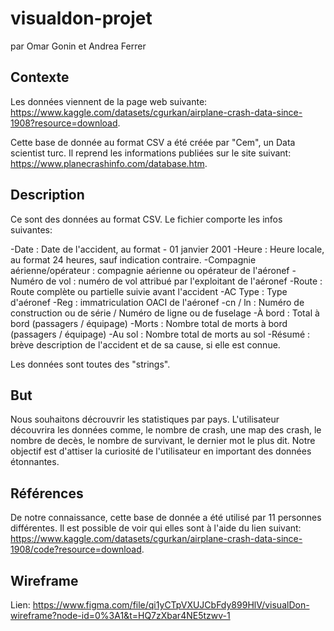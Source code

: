 # visualdon-projet
par Omar Gonin et Andrea Ferrer

## Contexte
Les données viennent de la page web suivante: https://www.kaggle.com/datasets/cgurkan/airplane-crash-data-since-1908?resource=download.

Cette base de donnée au format CSV a été créée par "Cem", un Data scientist turc. Il reprend les informations publiées sur le site suivant: https://www.planecrashinfo.com/database.htm. 
## Description
Ce sont des données au format CSV. Le fichier comporte les infos suivantes:

-Date : Date de l'accident, au format - 01 janvier 2001
-Heure : Heure locale, au format 24 heures, sauf indication contraire.
-Compagnie aérienne/opérateur : compagnie aérienne ou opérateur de l'aéronef
-Numéro de vol : numéro de vol attribué par l'exploitant de l'aéronef
-Route : Route complète ou partielle suivie avant l'accident
-AC Type : Type d'aéronef
-Reg : immatriculation OACI de l'aéronef
-cn / ln : Numéro de construction ou de série / Numéro de ligne ou de fuselage
-À bord : Total à bord (passagers / équipage)
-Morts : Nombre total de morts à bord (passagers / équipage)
-Au sol : Nombre total de morts au sol
-Résumé : brève description de l'accident et de sa cause, si elle est connue.

Les données sont toutes des "strings".
## But
Nous souhaitons décrouvrir les statistiques par pays. L'utilisateur découvrira les données comme, le nombre de crash, une map des crash, le nombre de decès, le nombre de survivant, le dernier mot le plus dit. Notre objectif est d'attiser la curiosité de l'utilisateur en important des données étonnantes.
## Références
De notre connaissance, cette base de donnée a été utilisé par 11 personnes différentes. Il est possible de voir qui elles sont à l'aide du lien suivant: https://www.kaggle.com/datasets/cgurkan/airplane-crash-data-since-1908/code?resource=download.
## Wireframe
Lien: https://www.figma.com/file/qi1yCTpVXUJCbFdy899HlV/visualDon-wireframe?node-id=0%3A1&t=HQ7zXbar4NE5tzwv-1
